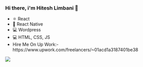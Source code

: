 ###  Hi there, i'm Hitesh Limbani 👋
<ul>
  <li>⚛ React</li>
  <li>📱 React Native</li>
  <li>💻 Wordpress</li>
  <li>💻 HTML, CSS, JS</li>
  <li>Hire Me On Up Work:-https://www.upwork.com/freelancers/~01acd1a3187401be38</li>
</ul>





<img src="https://github-readme-stats.vercel.app/api?username=hiteshlimbanidev&&show_icons=true&title_color=ffffff&icon_color=bb2acf&text_color=daf7dc&bg_color=151515">
<!---
hiteshlimbanidev/hiteshlimbanidev is a ✨ special ✨ repository because its `README.md` (this file) appears on your GitHub profile.
You can click the Preview link to take a look at your changes.
--->
